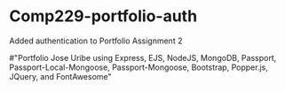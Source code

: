 # Comp229-portfolio-auth
Added authentication to Portfolio Assignment 2

#"Portfolio Jose Uribe using Express, EJS, NodeJS, MongoDB, Passport, Passport-Local-Mongoose, Passport-Mongoose, Bootstrap, Popper.js, JQuery, and FontAwesome"
